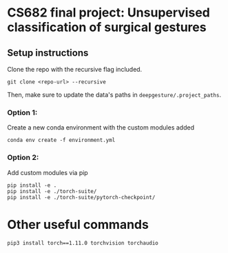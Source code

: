 # CS682 final project: Unsupervised classification of surgical gestures 

## Setup instructions
Clone the repo with the recursive flag included.
```
git clone <repo-url> --recursive
```

Then, make sure to update the data's paths in `deepgesture/.project_paths`.

### Option 1:
Create a new conda environment with the custom modules added
```
conda env create -f environment.yml
```

### Option 2:
Add custom modules via pip

```
pip install -e .
pip install -e ./torch-suite/
pip install -e ./torch-suite/pytorch-checkpoint/
```

# Other useful commands

```
pip3 install torch==1.11.0 torchvision torchaudio
```